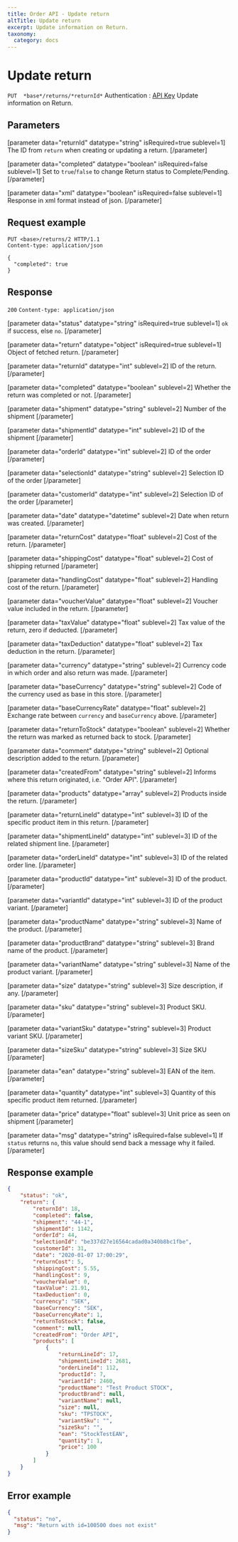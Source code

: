 ```yaml
---
title: Order API - Update return
altTitle: Update return
excerpt: Update information on Return.
taxonomy:
  category: docs
---
```


# Update return

`PUT  *base*/returns/*returnId*`
Authentication : [API Key](/api-references/api-intro#authentication)
Update information on Return.

## Parameters

[parameter data="returnId" datatype="string" isRequired=true sublevel=1]
The ID from ``return`` when creating or updating a return.
[/parameter]

[parameter data="completed" datatype="boolean" isRequired=false sublevel=1]
Set to `true`/`false` to change Return status to Complete/Pending.
[/parameter]

[parameter data="xml" datatype="boolean" isRequired=false sublevel=1]
Response in xml format instead of json.
[/parameter]

## Request example

```http
PUT <base>/returns/2 HTTP/1.1
Content-type: application/json

{
  "completed": true
}
```

## Response

`200` `Content-type: application/json`

[parameter data="status" datatype="string" isRequired=true sublevel=1]
``ok`` if success, else ``no``.
[/parameter]

[parameter data="return" datatype="object" isRequired=true sublevel=1]
Object of fetched return.
[/parameter]

[parameter data="returnId" datatype="int" sublevel=2]
ID of the return.
[/parameter]

[parameter data="completed" datatype="boolean" sublevel=2]
Whether the return was completed or not.
[/parameter]

[parameter data="shipment" datatype="string" sublevel=2]
Number of the shipment
[/parameter]

[parameter data="shipmentId" datatype="int" sublevel=2]
ID of the shipment
[/parameter]

[parameter data="orderId" datatype="int" sublevel=2]
ID of the order
[/parameter]

[parameter data="selectionId" datatype="string" sublevel=2]
Selection ID of the order
[/parameter]

[parameter data="customerId" datatype="int" sublevel=2]
Selection ID of the order
[/parameter]

[parameter data="date" datatype="datetime" sublevel=2]
Date when return was created.
[/parameter]

[parameter data="returnCost" datatype="float" sublevel=2]
Cost of the return.
[/parameter]

[parameter data="shippingCost" datatype="float" sublevel=2]
Cost of shipping returned
[/parameter]

[parameter data="handlingCost" datatype="float" sublevel=2]
Handling cost of the return.
[/parameter]

[parameter data="voucherValue" datatype="float" sublevel=2]
Voucher value included in the return.
[/parameter]

[parameter data="taxValue" datatype="float" sublevel=2]
Tax value of the return, zero if deducted.
[/parameter]

[parameter data="taxDeduction" datatype="float" sublevel=2]
Tax deduction in the return.
[/parameter]

[parameter data="currency" datatype="string" sublevel=2]
Currency code in which order and also return was made.
[/parameter]

[parameter data="baseCurrency" datatype="string" sublevel=2]
Code of the currency used as base in this store.
[/parameter]

[parameter data="baseCurrencyRate" datatype="float" sublevel=2]
Exchange rate between ``currency`` and ``baseCurrency`` above.
[/parameter]

[parameter data="returnToStock" datatype="boolean" sublevel=2]
Whether the return was marked as returned back to stock.
[/parameter]

[parameter data="comment" datatype="string" sublevel=2]
Optional description added to the return.
[/parameter]

[parameter data="createdFrom" datatype="string" sublevel=2]
Informs where this return originated, i.e. "Order API".
[/parameter]

[parameter data="products" datatype="array" sublevel=2]
Products inside the return.
[/parameter]

[parameter data="returnLineId" datatype="int" sublevel=3]
ID of the specific product item in this return.
[/parameter]

[parameter data="shipmentLineId" datatype="int" sublevel=3]
ID of the related shipment line.
[/parameter]

[parameter data="orderLineId" datatype="int" sublevel=3]
ID of the related order line.
[/parameter]

[parameter data="productId" datatype="int" sublevel=3]
ID of the product.
[/parameter]

[parameter data="variantId" datatype="int" sublevel=3]
ID of the product variant.
[/parameter]

[parameter data="productName" datatype="string" sublevel=3]
Name of the product.
[/parameter]

[parameter data="productBrand" datatype="string" sublevel=3]
Brand name of the product.
[/parameter]

[parameter data="variantName" datatype="string" sublevel=3]
Name of the product variant.
[/parameter]

[parameter data="size" datatype="string" sublevel=3]
Size description, if any.
[/parameter]

[parameter data="sku" datatype="string" sublevel=3]
Product SKU.
[/parameter]

[parameter data="variantSku" datatype="string" sublevel=3]
Product variant SKU.
[/parameter]

[parameter data="sizeSku" datatype="string" sublevel=3]
Size SKU
[/parameter]

[parameter data="ean" datatype="string" sublevel=3]
EAN of the item.
[/parameter]

[parameter data="quantity" datatype="int" sublevel=3]
Quantity of this specific product item returned.
[/parameter]

[parameter data="price" datatype="float" sublevel=3]
Unit price as seen on shipment
[/parameter]

[parameter data="msg" datatype="string" isRequired=false sublevel=1]
If ``status`` returns ``no``, this value should send back a message why it failed.
[/parameter]

## Response example

```json
{
    "status": "ok",
    "return": {
        "returnId": 18,
        "completed": false,
        "shipment": "44-1",
        "shipmentId": 1142,
        "orderId": 44,
        "selectionId": "be337d27e16564cadad0a340b8bc1fbe",
        "customerId": 31,
        "date": "2020-01-07 17:00:29",
        "returnCost": 5,
        "shippingCost": 5.55,
        "handlingCost": 9,
        "voucherValue": 0,
        "taxValue": 21.91,
        "taxDeduction": 0,
        "currency": "SEK",
        "baseCurrency": "SEK",
        "baseCurrencyRate": 1,
        "returnToStock": false,
        "comment": null,
        "createdFrom": "Order API",
        "products": [
            {
                "returnLineId": 17,
                "shipmentLineId": 2681,
                "orderLineId": 112,
                "productId": 7,
                "variantId": 2460,
                "productName": "Test Product STOCK",
                "productBrand": null,
                "variantName": null,
                "size": null,
                "sku": "TPSTOCK",
                "variantSku": "",
                "sizeSku": "",
                "ean": "StockTestEAN",
                "quantity": 1,
                "price": 100
            }
        ]
    }
}
```

## Error example

```json
{
  "status": "no",
  "msg": "Return with id=100500 does not exist"
}
```
